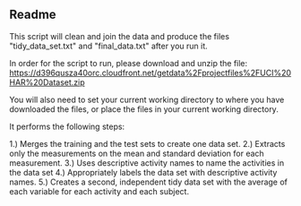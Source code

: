 Readme
-------
This script will clean and join the data and produce the files "tidy_data_set.txt" and "final_data.txt" after you run it. 

In order for the script to run, please download and unzip the file:
https://d396qusza40orc.cloudfront.net/getdata%2Fprojectfiles%2FUCI%20HAR%20Dataset.zip   

You will also need to set your current working directory to where you have downloaded the files, or place the files in your current working directory.

It performs the following steps:

1.) Merges the training and the test sets to create one data set.
2.) Extracts only the measurements on the mean and standard deviation for each measurement.
3.) Uses descriptive activity names to name the activities in the data set
4.) Appropriately labels the data set with descriptive activity names.
5.) Creates a second, independent tidy data set with the average of each variable for each activity and each subject.
